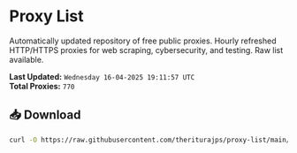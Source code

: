 # Proxy List

Automatically updated repository of free public proxies. Hourly refreshed HTTP/HTTPS proxies for web scraping, cybersecurity, and testing. Raw list available.

**Last Updated:** `Wednesday 16-04-2025 19:11:57 UTC`  
**Total Proxies:** `770`

## 📥 Download
```bash
curl -O https://raw.githubusercontent.com/theriturajps/proxy-list/main/proxies.txt
